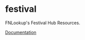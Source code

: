 # festival
FNLookup's Festival Hub Resources.

[Documentation](https://github.com/FNLookup/festival/tree/main/docs)
